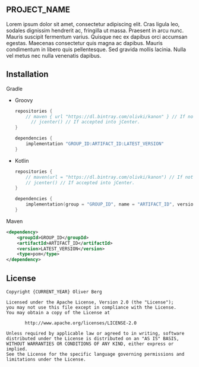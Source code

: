 ## PROJECT_NAME

Lorem ipsum dolor sit amet, consectetur adipiscing elit. Cras ligula leo, sodales dignissim hendrerit ac, fringilla ut massa. Praesent in arcu nunc. Mauris suscipit fermentum varius. Quisque nec ex dapibus orci accumsan egestas. Maecenas consectetur quis magna ac dapibus. Mauris condimentum in libero quis pellentesque. Sed gravida mollis lacinia. Nulla vel metus nec nulla venenatis dapibus.

## Installation

Gradle

- Groovy

  ```groovy
  repositories {
      // maven { url "https://dl.bintray.com/olivki/kanon" } // If not yet accepted into jCenter.
    	// jcenter() // If accepted into jCenter.
  }
  
  dependencies {
      implementation "GROUP_ID:ARTIFACT_ID:LATEST_VERSION"
  }
  ```

- Kotlin

  ```kotlin
  repositories {
      // maven(url = "https://dl.bintray.com/olivki/kanon") // If not yet accepted into jCenter.
      // jcenter() // If accepted into jCenter.
  }
  
  dependencies {
      implementation(group = "GROUP_ID", name = "ARTIFACT_ID", version = "LATEST_VERSION")
  }
  ```

Maven

```xml
<dependency>
    <groupId>GROUP_ID</groupId>
    <artifactId>ARTIFACT_ID</artifactId>
    <version>LATEST_VERSION</version>
    <type>pom</type>
</dependency>

```

## License

````
Copyright {CURRENT_YEAR} Oliver Berg

Licensed under the Apache License, Version 2.0 (the "License");
you may not use this file except in compliance with the License.
You may obtain a copy of the License at

       http://www.apache.org/licenses/LICENSE-2.0

Unless required by applicable law or agreed to in writing, software
distributed under the License is distributed on an "AS IS" BASIS,
WITHOUT WARRANTIES OR CONDITIONS OF ANY KIND, either express or implied.
See the License for the specific language governing permissions and
limitations under the License.
````